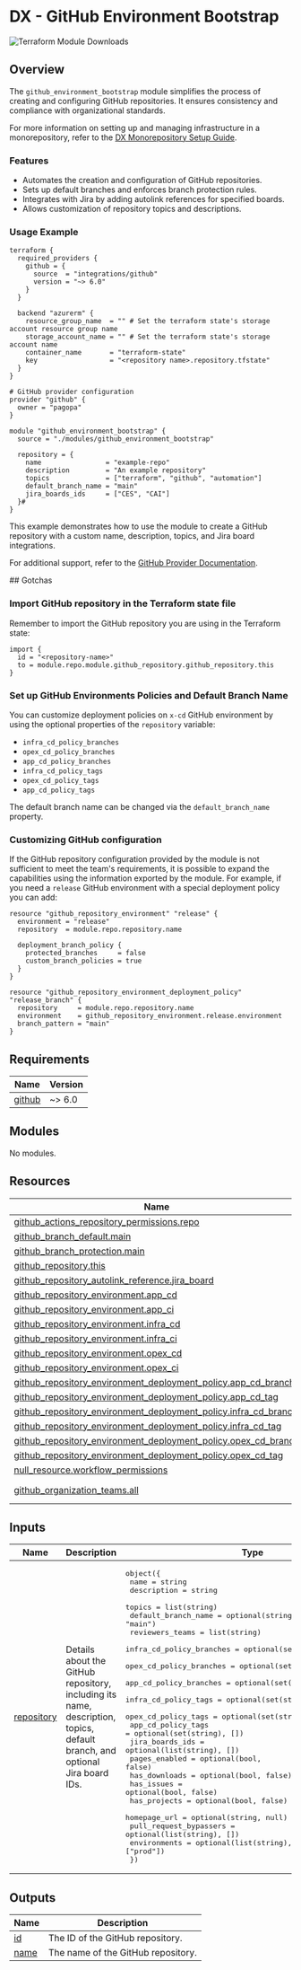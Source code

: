 # DX - GitHub Environment Bootstrap

![Terraform Module Downloads](https://img.shields.io/terraform/module/dm/pagopa-dx/github-environment-bootstrap/github?logo=terraform&label=downloads&cacheSeconds=5000&link=https%3A%2F%2Fregistry.terraform.io%2Fmodules%2Fpagopa-dx%2Fgithub-environment-bootstrap%2Fgithub%2Flatest)

## Overview

The `github_environment_bootstrap` module simplifies the process of creating and configuring GitHub repositories. It ensures consistency and compliance with organizational standards.

For more information on setting up and managing infrastructure in a monorepository, refer to the [DX Monorepository Setup Guide](https://pagopa.github.io/dx/docs/getting-started/monorepository-setup).

### Features

- Automates the creation and configuration of GitHub repositories.
- Sets up default branches and enforces branch protection rules.
- Integrates with Jira by adding autolink references for specified boards.
- Allows customization of repository topics and descriptions.

### Usage Example

```hcl
terraform {
  required_providers {
    github = {
      source  = "integrations/github"
      version = "~> 6.0"
    }
  }

  backend "azurerm" {
    resource_group_name  = "" # Set the terraform state's storage account resource group name
    storage_account_name = "" # Set the terraform state's storage account name
    container_name       = "terraform-state"
    key                  = "<repository name>.repository.tfstate"
  }
}

# GitHub provider configuration
provider "github" {
  owner = "pagopa"
}

module "github_environment_bootstrap" {
  source = "./modules/github_environment_bootstrap"

  repository = {
    name                = "example-repo"
    description         = "An example repository"
    topics              = ["terraform", "github", "automation"]
    default_branch_name = "main"
    jira_boards_ids     = ["CES", "CAI"]
  }#
}
```

This example demonstrates how to use the module to create a GitHub repository with a custom name, description, topics, and Jira board integrations.

For additional support, refer to the [GitHub Provider Documentation](https://registry.terraform.io/providers/integrations/github/latest/docs).

## Gotchas

### Import GitHub repository in the Terraform state file

Remember to import the GitHub repository you are using in the Terraform
state:

```hcl
import {
  id = "<repository-name>"
  to = module.repo.module.github_repository.github_repository.this
}
```

### Set up GitHub Environments Policies and Default Branch Name

You can customize deployment policies on `x-cd` GitHub environment by using the
optional properties of the `repository` variable:

- `infra_cd_policy_branches`
- `opex_cd_policy_branches`
- `app_cd_policy_branches`
- `infra_cd_policy_tags`
- `opex_cd_policy_tags`
- `app_cd_policy_tags`

The default branch name can be changed via the `default_branch_name` property.

### Customizing GitHub configuration

If the GitHub repository configuration provided by the module is not sufficient to meet the team's requirements, it is possible to expand the capabilities using the information exported by the module.
For example, if you need a `release`
GitHub environment with a special deployment policy you can add:

```hcl
resource "github_repository_environment" "release" {
  environment = "release"
  repository  = module.repo.repository.name

  deployment_branch_policy {
    protected_branches     = false
    custom_branch_policies = true
  }
}

resource "github_repository_environment_deployment_policy" "release_branch" {
  repository     = module.repo.repository.name
  environment    = github_repository_environment.release.environment
  branch_pattern = "main"
}
```

<!-- BEGIN_TF_DOCS -->

## Requirements

| Name                                                            | Version |
| --------------------------------------------------------------- | ------- |
| <a name="requirement_github"></a> [github](#requirement_github) | ~> 6.0  |

## Modules

No modules.

## Resources

| Name                                                                                                                                                                                          | Type        |
| --------------------------------------------------------------------------------------------------------------------------------------------------------------------------------------------- | ----------- |
| [github_actions_repository_permissions.repo](https://registry.terraform.io/providers/integrations/github/latest/docs/resources/actions_repository_permissions)                                | resource    |
| [github_branch_default.main](https://registry.terraform.io/providers/integrations/github/latest/docs/resources/branch_default)                                                                | resource    |
| [github_branch_protection.main](https://registry.terraform.io/providers/integrations/github/latest/docs/resources/branch_protection)                                                          | resource    |
| [github_repository.this](https://registry.terraform.io/providers/integrations/github/latest/docs/resources/repository)                                                                        | resource    |
| [github_repository_autolink_reference.jira_board](https://registry.terraform.io/providers/integrations/github/latest/docs/resources/repository_autolink_reference)                            | resource    |
| [github_repository_environment.app_cd](https://registry.terraform.io/providers/integrations/github/latest/docs/resources/repository_environment)                                              | resource    |
| [github_repository_environment.app_ci](https://registry.terraform.io/providers/integrations/github/latest/docs/resources/repository_environment)                                              | resource    |
| [github_repository_environment.infra_cd](https://registry.terraform.io/providers/integrations/github/latest/docs/resources/repository_environment)                                            | resource    |
| [github_repository_environment.infra_ci](https://registry.terraform.io/providers/integrations/github/latest/docs/resources/repository_environment)                                            | resource    |
| [github_repository_environment.opex_cd](https://registry.terraform.io/providers/integrations/github/latest/docs/resources/repository_environment)                                             | resource    |
| [github_repository_environment.opex_ci](https://registry.terraform.io/providers/integrations/github/latest/docs/resources/repository_environment)                                             | resource    |
| [github_repository_environment_deployment_policy.app_cd_branch](https://registry.terraform.io/providers/integrations/github/latest/docs/resources/repository_environment_deployment_policy)   | resource    |
| [github_repository_environment_deployment_policy.app_cd_tag](https://registry.terraform.io/providers/integrations/github/latest/docs/resources/repository_environment_deployment_policy)      | resource    |
| [github_repository_environment_deployment_policy.infra_cd_branch](https://registry.terraform.io/providers/integrations/github/latest/docs/resources/repository_environment_deployment_policy) | resource    |
| [github_repository_environment_deployment_policy.infra_cd_tag](https://registry.terraform.io/providers/integrations/github/latest/docs/resources/repository_environment_deployment_policy)    | resource    |
| [github_repository_environment_deployment_policy.opex_cd_branch](https://registry.terraform.io/providers/integrations/github/latest/docs/resources/repository_environment_deployment_policy)  | resource    |
| [github_repository_environment_deployment_policy.opex_cd_tag](https://registry.terraform.io/providers/integrations/github/latest/docs/resources/repository_environment_deployment_policy)     | resource    |
| [null_resource.workflow_permissions](https://registry.terraform.io/providers/hashicorp/null/latest/docs/resources/resource)                                                                   | resource    |
| [github_organization_teams.all](https://registry.terraform.io/providers/integrations/github/latest/docs/data-sources/organization_teams)                                                      | data source |

## Inputs

| Name                                                            | Description                                                                                                                | Type                                                                                                                                                                                                                                                                                                                                                                                                                                                                                                                                                                                                                                                                                                                                                                                                                                                                                                                                       | Default | Required |
| --------------------------------------------------------------- | -------------------------------------------------------------------------------------------------------------------------- | ------------------------------------------------------------------------------------------------------------------------------------------------------------------------------------------------------------------------------------------------------------------------------------------------------------------------------------------------------------------------------------------------------------------------------------------------------------------------------------------------------------------------------------------------------------------------------------------------------------------------------------------------------------------------------------------------------------------------------------------------------------------------------------------------------------------------------------------------------------------------------------------------------------------------------------------ | ------- | :------: |
| <a name="input_repository"></a> [repository](#input_repository) | Details about the GitHub repository, including its name, description, topics, default branch, and optional Jira board IDs. | <pre>object({<br/> name = string<br/> description = string<br/> topics = list(string)<br/> default_branch_name = optional(string, "main")<br/> reviewers_teams = list(string)<br/> infra_cd_policy_branches = optional(set(string), ["main"])<br/> opex_cd_policy_branches = optional(set(string), ["main"])<br/> app_cd_policy_branches = optional(set(string), ["main"])<br/> infra_cd_policy_tags = optional(set(string), [])<br/> opex_cd_policy_tags = optional(set(string), [])<br/> app_cd_policy_tags = optional(set(string), [])<br/> jira_boards_ids = optional(list(string), [])<br/> pages_enabled = optional(bool, false)<br/> has_downloads = optional(bool, false)<br/> has_issues = optional(bool, false)<br/> has_projects = optional(bool, false)<br/> homepage_url = optional(string, null)<br/> pull_request_bypassers = optional(list(string), [])<br/> environments = optional(list(string), ["prod"])<br/> })</pre> | n/a     |   yes    |

## Outputs

| Name                                            | Description                        |
| ----------------------------------------------- | ---------------------------------- |
| <a name="output_id"></a> [id](#output_id)       | The ID of the GitHub repository.   |
| <a name="output_name"></a> [name](#output_name) | The name of the GitHub repository. |

<!-- END_TF_DOCS -->
